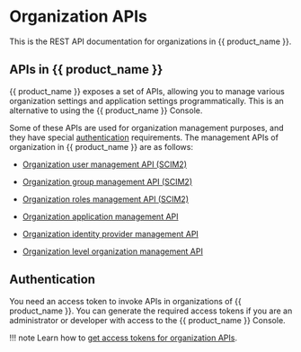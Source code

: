 # Organization APIs

This is the REST API documentation for organizations in {{ product_name }}.

## APIs in {{ product_name }}

{{ product_name }} exposes a set of APIs, allowing you to manage various organization settings and application settings programmatically. This is an alternative to using the {{ product_name }} Console.

Some of these APIs are used for organization management purposes, and they have special [authentication](#authentication) requirements. The management APIs of organization in {{ product_name }} are as follows:

- [Organization user management API (SCIM2)]({{base_path}}/apis/organization-apis/org-user-mgt/)

- [Organization group management API (SCIM2)]({{base_path}}/apis/organization-apis/org-group-mgt/)

- [Organization roles management API (SCIM2)]({{base_path}}/apis/organization-apis/org-role-mgt/)

- [Organization application management API]({{base_path}}/apis/organization-apis/org-application-mgt/)

- [Organization identity provider management API]({{base_path}}/apis/organization-apis/org-idp/)

- [Organization level organization management API]({{base_path}}/apis/organization-apis/org-management/)

## Authentication

You need an access token to invoke APIs in organizations of {{ product_name }}. You can generate the required access tokens if you are an administrator or developer with access to the {{ product_name }} Console.

!!! note
    Learn how to [get access tokens for organization APIs]({{base_path}}/apis/organization-apis/authentication/).
